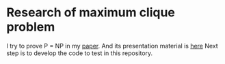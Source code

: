 # Research of maximum clique problem
I try to prove P = NP in my [paper](https://www.researchgate.net/publication/340094288_Extract_maximum_clique_using_eigenvalue_relation).
And its presentation material is [here](https://www.researchgate.net/publication/340236791_Extract_maximum_clique_using_eigenvalue_relation)
Next step is to develop the code to test in this repository.

